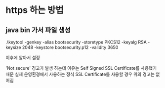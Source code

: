 # https 하는 방법

## java bin 가서 파일 생성

.\keytool -genkey -alias bootsecurity -storetype PKCS12 -keyalg RSA -keysize 2048 -keystore bootsecurity.p12 -validity 3650

이후에 알아서 설정

'Not secure' 경고가 발생 하는데
이유는 Self Signed SSL Certificate를 사용했기 때문
실제 운영환경에서 사용하는 정식 SSL Certificate를 사용할 경우 위의 경고는 없어짐
